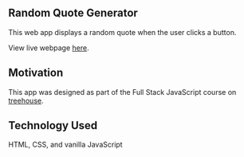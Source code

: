 ## Random Quote Generator
This web app displays a random quote when the user clicks a button.

View live webpage [here](https://annacate.github.io/random-quote-generator/).

## Motivation
This app was designed as part of the Full Stack JavaScript course on [treehouse](https://teamtreehouse.com/home).

## Technology Used
HTML, CSS, and vanilla JavaScript
